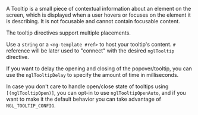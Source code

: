 A Tooltip is a small piece of contextual information about an element on the screen, which is displayed when a user hovers or focuses on the element it is describing. It is not focusable and cannot contain focusable content.

The tooltip directives support multiple placements.

Use a `string` or a `<ng-template #ref>` to host your tooltip's content. `#` reference will be later used to "connect" with the desired `nglTooltip` directive.

If you want to delay the opening and closing of the popover/tooltip, you can use the `nglTooltipDelay` to specify the amount of time in milliseconds.

In case you don't care to handle open/close state of tooltips using `[(nglTooltipOpen)]`, you can opt-in to use `nglTooltipOpenAuto`, and if you want to make it the default behavior you can take advantage of `NGL_TOOLTIP_CONFIG`.

